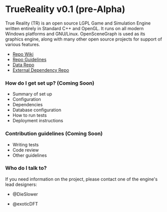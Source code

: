 # TrueReality v0.1 (pre-Alpha)
True Reality (TR) is an open source LGPL Game and Simulation Engine written entirely in Standard C++ and OpenGL. It runs on all modern Windows platforms and GNU/Linux. OpenSceneGraph is used as its graphics engine, along with many other open source projects for support of various features.

* [Repo Wiki](https://github.com/acidrainstudios/TrueReality/wiki)
* [Repo Guidelines](https://github.com/acidrainstudios/TrueReality/wiki/Repository-Guidelines)
* [Data Repo](https://github.com/acidrainstudios/TrueReality/wiki/TBD)
* [External Dependency Repo](https://github.com/acidrainstudios/TrueReality/wiki/TBD)


### How do I get set up? (Coming Soon) ###

* Summary of set up
* Configuration
* Dependencies
* Database configuration
* How to run tests
* Deployment instructions

### Contribution guidelines (Coming Soon) ###

* Writing tests
* Code review
* Other guidelines

### Who do I talk to? ###

If you need information on the project, please contact one of the engine's lead designers:
 
* @DieSlower 

* @exoticDFT
